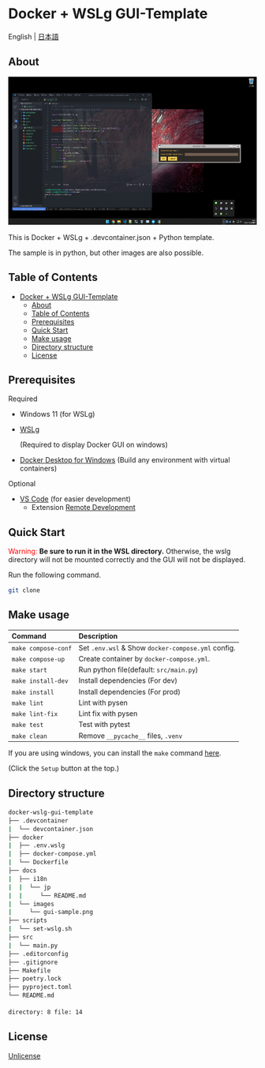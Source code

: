 # Docker + WSLg GUI-Template

English | [日本語](./docs/i18n/jp/readme.md)

## About

<p align="center">
    <img src="./docs/images/gui-sample.png" alt="wsl-ubuntu"  height="300" width="800"/>
</p>

This is Docker + WSLg + .devcontainer.json + Python template.

The sample is in python, but other images are also possible.

## Table of Contents

- [Docker + WSLg GUI-Template](#docker--wslg-gui-template)
  - [About](#about)
  - [Table of Contents](#table-of-contents)
  - [Prerequisites](#prerequisites)
  - [Quick Start](#quick-start)
  - [Make usage](#make-usage)
  - [Directory structure](#directory-structure)
  - [License](#license)

## Prerequisites

Required

- Windows 11 (for WSLg)
- [WSLg](https://github.com/microsoft/wslg)

  (Required to display Docker GUI on windows)

- [Docker Desktop for Windows](https://hub.docker.com/editions/community/docker-ce-desktop-windows)
  (Build any environment with virtual containers)

Optional

- [VS Code](https://azure.microsoft.com/ja-jp/products/visual-studio-code/?cdn=disable)
  (for easier development)
  - Extension
    [Remote Development](https://marketplace.visualstudio.com/items?itemName=ms-vscode-remote.vscode-remote-extensionpack)

## Quick Start

<font color=red>Warning:</font> **Be sure to run it in the WSL directory.**
Otherwise, the wslg directory will not be mounted correctly and the GUI will not
be displayed.

Run the following command.

```bash
git clone
```

## Make usage

| Command             | Description                                        |
| :------------------ | :------------------------------------------------- |
| `make compose-conf` | Set `.env.wsl` & Show `docker-compose.yml` config. |
| `make compose-up`   | Create container by `docker-compose.yml`.          |
| `make start`        | Run python file(default: `src/main.py`)            |
| `make install-dev`  | Install dependencies (For dev)                     |
| `make install`      | Install dependencies (For prod)                    |
| `make lint`         | Lint with pysen                                    |
| `make lint-fix`     | Lint fix with pysen                                |
| `make test`         | Test with pytest                                   |
| `make clean`        | Remove `__pycache__` files, `.venv`                |

If you are using windows, you can install the `make` command
[here](http://gnuwin32.sourceforge.net/packages/make.htm).

(Click the `Setup` button at the top.)

## Directory structure

```bash
docker-wslg-gui-template
├── .devcontainer
|  └── devcontainer.json
├── docker
|  ├── .env.wslg
|  ├── docker-compose.yml
|  └── Dockerfile
├── docs
|  ├── i18n
|  |  └── jp
|  |     └── README.md
|  └── images
|     └── gui-sample.png
├── scripts
|  └── set-wslg.sh
├── src
|  └── main.py
├── .editorconfig
├── .gitignore
├── Makefile
├── poetry.lock
├── pyproject.toml
└── README.md

directory: 8 file: 14
```

## License

[Unlicense](https://unlicense.org/)
